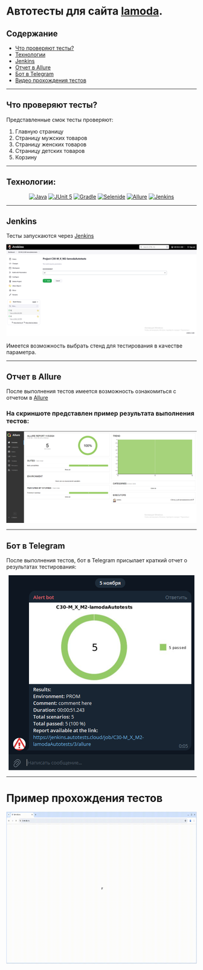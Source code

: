 # Автотесты для сайта [lamoda](https://www.lamoda.ru/).

## Содержание

* <a href="#tests">Что проверяют тесты?</a>
* <a href="#tools">Технологии</a>
* <a href="#jenkins">Jenkins</a>
* <a href="#allure">Отчет в Allure</a>
* <a href="#telegramBot">Бот в Telegram</a>
* <a href="#video">Видео прохождения тестов</a>

---
<a id="tests"></a>
## <a name="Что проверяют тесты?">**Что проверяют тесты?**</a>

Представленные смок тесты проверяют:
1) Главную страницу
2) Страницу мужских товаров
3) Страницу женских товаров
4) Страницу детских товаров
5) Корзину

---
<a id="tools"></a>
## <a name="Технологии:">**Технологии:**</a>


<p align="center">  
<a href="https://www.java.com/"><img src="https://cdn.jsdelivr.net/gh/devicons/devicon@latest/icons/java/java-original.svg" width="50" height="50"  alt="Java"/></a>   
<a href="https://junit.org/junit5/"><img src="https://cdn.jsdelivr.net/gh/devicons/devicon@latest/icons/junit/junit-original.svg" width="50" height="50"  alt="JUnit 5"/></a>  
<a href="https://gradle.org/"><img src="https://cdn.jsdelivr.net/gh/devicons/devicon@latest/icons/gradle/gradle-original.svg" width="50" height="50"  alt="Gradle"/></a>  
<a href="https://selenide.org/"><img src="https://avatars.githubusercontent.com/u/43955696?s=48&v=4" width="50" height="50"  alt="Selenide"/></a>  
<a href="https://github.com/allure-framework/allure2"><img src="https://allurereport.org/svg/logo-report-sign.svg" width="50" height="50"  alt="Allure"/></a> 
<a href="https://www.jenkins.io/"><img src="https://cdn.jsdelivr.net/gh/devicons/devicon@latest/icons/jenkins/jenkins-original.svg" width="50" height="50"  alt="Jenkins"/></a>  
</p>

---
<a id="jenkins"></a>
## <a name="Jenkins">**Jenkins**</a>

Тесты запускаются через [Jenkins](https://jenkins.autotests.cloud/job/C30-M_X_M2-lamodaAutotests/)  

<img src="attachments/images/Jenkins.png" width="900">

Имеется возможность выбрать стенд для тестирования в качестве параметра.

---

<a id="allure"></a>
## <a name="Отчет в Allure">**Отчет в Allure**</a>

После выполнения тестов имеется возможность ознакомиться с отчетом в [Allure](https://jenkins.autotests.cloud/job/C30-M_X_M2-lamodaAutotests/1/allure/)
### На скриншоте представлен пример результата выполнения тестов:


<img src="attachments/images/AllureReport.png" width="900">

---

<a id="telegramBot"></a>
## <a name="Бот в Telegram">**Бот в Telegram**</a>

После выполнения тестов, бот в Telegram присылает краткий отчет о результатах тестирования:
<p align="center">
    <img src="attachments/images/TelegramBot.png">
</p>

---

<a id="video"></a>
<h1>Пример прохождения тестов</h1>
<img title="testResultsVideo" src="attachments/video/testResultsVideo.gif" width="700" height="400"  alt="video">   
